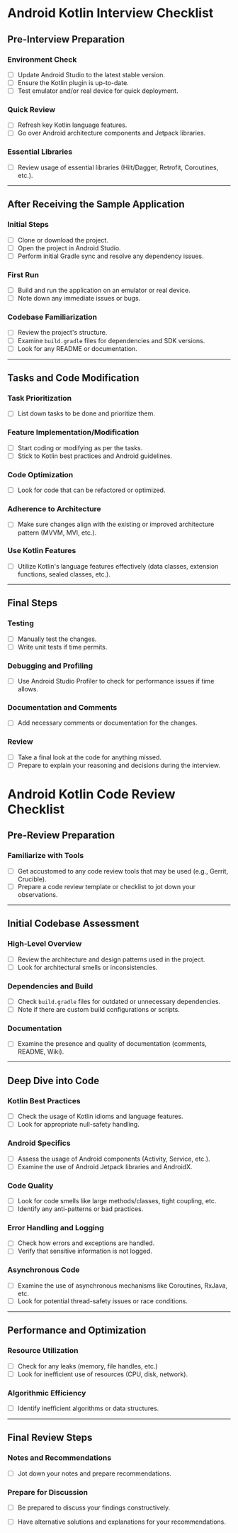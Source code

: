 # Android Kotlin Interview Checklist

## Pre-Interview Preparation

### Environment Check
- [ ] Update Android Studio to the latest stable version.
- [ ] Ensure the Kotlin plugin is up-to-date.
- [ ] Test emulator and/or real device for quick deployment.

### Quick Review
- [ ] Refresh key Kotlin language features.
- [ ] Go over Android architecture components and Jetpack libraries.

### Essential Libraries
- [ ] Review usage of essential libraries (Hilt/Dagger, Retrofit, Coroutines, etc.).

---

## After Receiving the Sample Application

### Initial Steps
- [ ] Clone or download the project.
- [ ] Open the project in Android Studio.
- [ ] Perform initial Gradle sync and resolve any dependency issues.

### First Run
- [ ] Build and run the application on an emulator or real device.
- [ ] Note down any immediate issues or bugs.

### Codebase Familiarization
- [ ] Review the project's structure.
- [ ] Examine `build.gradle` files for dependencies and SDK versions.
- [ ] Look for any README or documentation.

---

## Tasks and Code Modification

### Task Prioritization
- [ ] List down tasks to be done and prioritize them.
  
### Feature Implementation/Modification
- [ ] Start coding or modifying as per the tasks.
- [ ] Stick to Kotlin best practices and Android guidelines.
  
### Code Optimization
- [ ] Look for code that can be refactored or optimized.

### Adherence to Architecture
- [ ] Make sure changes align with the existing or improved architecture pattern (MVVM, MVI, etc.).

### Use Kotlin Features
- [ ] Utilize Kotlin's language features effectively (data classes, extension functions, sealed classes, etc.).

---

## Final Steps

### Testing
- [ ] Manually test the changes.
- [ ] Write unit tests if time permits.

### Debugging and Profiling
- [ ] Use Android Studio Profiler to check for performance issues if time allows.

### Documentation and Comments
- [ ] Add necessary comments or documentation for the changes.

### Review
- [ ] Take a final look at the code for anything missed.
- [ ] Prepare to explain your reasoning and decisions during the interview.

# Android Kotlin Code Review Checklist

## Pre-Review Preparation

### Familiarize with Tools
- [ ] Get accustomed to any code review tools that may be used (e.g., Gerrit, Crucible).
- [ ] Prepare a code review template or checklist to jot down your observations.

---

## Initial Codebase Assessment

### High-Level Overview
- [ ] Review the architecture and design patterns used in the project.
- [ ] Look for architectural smells or inconsistencies.
  
### Dependencies and Build
- [ ] Check `build.gradle` files for outdated or unnecessary dependencies.
- [ ] Note if there are custom build configurations or scripts.

### Documentation
- [ ] Examine the presence and quality of documentation (comments, README, Wiki).
  
---

## Deep Dive into Code

### Kotlin Best Practices
- [ ] Check the usage of Kotlin idioms and language features.
- [ ] Look for appropriate null-safety handling.

### Android Specifics
- [ ] Assess the usage of Android components (Activity, Service, etc.).
- [ ] Examine the use of Android Jetpack libraries and AndroidX.

### Code Quality
- [ ] Look for code smells like large methods/classes, tight coupling, etc.
- [ ] Identify any anti-patterns or bad practices.
  
### Error Handling and Logging
- [ ] Check how errors and exceptions are handled.
- [ ] Verify that sensitive information is not logged.

### Asynchronous Code
- [ ] Examine the use of asynchronous mechanisms like Coroutines, RxJava, etc.
- [ ] Look for potential thread-safety issues or race conditions.

---

## Performance and Optimization

### Resource Utilization
- [ ] Check for any leaks (memory, file handles, etc.)
- [ ] Look for inefficient use of resources (CPU, disk, network).

### Algorithmic Efficiency
- [ ] Identify inefficient algorithms or data structures.

---

## Final Review Steps

### Notes and Recommendations
- [ ] Jot down your notes and prepare recommendations.
  
### Prepare for Discussion
- [ ] Be prepared to discuss your findings constructively.
- [ ] Have alternative solutions and explanations for your recommendations.

